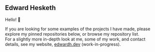 ## Edward Hesketh

Hello! :wave:

If you are looking for some examples of the projects I have made, please explore my pinned repositories below, or browse my repository list.</br>
For a slightly more in-depth look at me, some of my work, and contact details, see my website, [edwardh.dev](https://edwardh.dev/) (work-in-progress).

